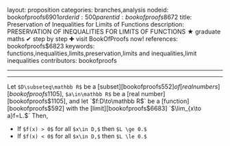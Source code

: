 layout: proposition
categories: branches,analysis
nodeid: bookofproofs$6901
orderid: 500
parentid: bookofproofs$8672
title: Preservation of Inequalities for Limits of Functions
description: PRESERVATION OF INEQUALITIES FOR LIMITS OF FUNCTIONS &#9733; graduate maths &#10004; step by step &#10010; visit BookOfProofs now!
references: bookofproofs$6823
keywords: functions,inequalities,limits,preservation,limits and inequalities,limit inequalities
contributors: bookofproofs

---


---

Let `$D\subseteq\mathbb R$` be a [subset][bookofproofs$552] of [real numbers][bookofproofs$1105], `$a\in\mathbb R$` be a [real number][bookofproofs$1105], and let `$f:D\to\mathbb R$` be a [function][bookofproofs$592] with the [limit][bookofproofs$6683] `$\lim_{x\to a}f=L.$` Then, 

* If `$f(x) > 0$`  for all `$x\in D,$` then `$L \ge 0.$`
* If `$f(x) < 0$`  for all `$x\in D,$` then `$L \le 0.$`
